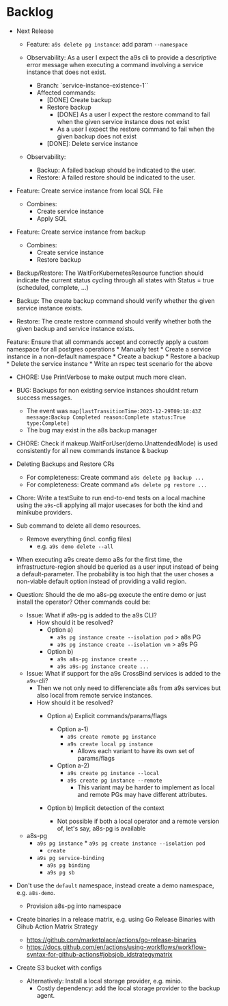 # Backlog


* Next Release
  * Feature: `a9s delete pg instance`: add param `--namespace`

  * Observability: As a user I expect the a9s cli to provide a descriptive error message when executing a command involving a service instance that does not exist.
    * Branch: `service-instance-existence-1``
    * Affected commands:
        * [DONE] Create backup
        * Restore backup
            * [DONE] As a user I expect the restore command to fail when the given service instance does not exist
            * As a user I expect the restore command to fail when the given backup does not exist
        * [DONE]: Delete service instance    

  * Observability:
    * Backup: A failed backup should be indicated to the user.
    * Restore: A failed restore should be indicated to the user.

* Feature: Create service instance from local SQL File
    * Combines:
        * Create service instance
        * Apply SQL

* Feature: Create service instance from backup
    * Combines:
        * Create service instance
        * Restore backup

* Backup/Restore: The WaitForKubernetesResource function should indicate the current status cycling through all states with Status = true (scheduled, complete, ...)
* Backup: The create backup command should verify whether the given service instance exists.
* Restore: The create restore command should verify whether both the given backup and service instance exists.

Feature: Ensure that all commands accept and correctly apply a custom namespace for all postgres operations
    * Manually test
        * Create a service instance in a non-default namespace
        * Create a backup
        * Restore a backup
        * Delete the service instance
    * Write an rspec test scenario for the above

* CHORE: Use PrintVerbose to make output much more clean.

* BUG: Backups for non existing service instances shouldnt return success messages.
    * The event was `map[lastTransitionTime:2023-12-29T09:18:43Z message:Backup Completed reason:Complete status:True type:Complete]`
    * The bug may exist in the a8s backup manager

* CHORE: Check if makeup.WaitForUser(demo.UnattendedMode) is used consistently for all new commands instance & backup

* Deleting Backups and Restore CRs
    * For completeness: Create command `a9s delete pg backup ...`
    * For completeness: Create command `a9s delete pg restore ...`

* Chore: Write a testSuite to run end-to-end tests on a local machine using the `a9s`-cli applying all major usecases for both the kind and minikube providers.

* Sub command to delete all demo resources.
    * Remove everything (incl. config files)
        * e.g. `a9s demo delete --all`

* When executing a9s create demo a8s for the first time, the infrastructure-region should be queried as a user input instead of being a default-parameter. The probability is too high that the user choses a non-viable default option instead of providing a valid region.


* Question: Should the de   mo a8s-pg execute the entire demo or just install the operator? Other commands could be: 
    * Issue: What if a9s-pg is added to the a9s CLI?
        * How should it be resolved?
            * Option a)
                * `a9s pg instance create --isolation pod` > a8s PG
                * `a9s pg instance create --isolation vm` > a9s PG
            * Option b)
                * `a9s a8s-pg instance create ...`
                * `a9s a9s-pg instance create ...`
    * Issue: What if support for the a9s CrossBind services is added to the `a9s`-cli?
        * Then we not only need to differenciate a8s from a9s services but also local from remote service instances.
        * How should it be resolved?
            * Option a) Explicit commands/params/flags
                * Option a-1)
                    * `a9s create remote pg instance`
                    * `a9s create local pg instance`
                        * Allows each variant to have its own set of params/flags
                * Option a-2)
                    * `a9s create pg instance --local`
                    * `a9s create pg instance --remote`
                        * This variant may be harder to implement as local and remote PGs may have different attributes.

            * Option b) Implicit detection of the context
                * Not possible if both a local operator and a remote version of, let's say, a8s-pg is available
    * a8s-pg  
        * `a9s pg instance`
                * `a9s pg create instance --isolation pod`
            * `create`
        * `a9s pg service-binding`
            * `a9s pg binding` 
            * `a9s pg sb`

* Don't use the `default` namespace, instead create a demo namespace, e.g. `a8s-demo`.
    * Provision a8s-pg into namespace

* Create binaries in a release matrix, e.g. using Go Release Binaries with Gihub Action Matrix Strategy
    * https://github.com/marketplace/actions/go-release-binaries
    * https://docs.github.com/en/actions/using-workflows/workflow-syntax-for-github-actions#jobsjob_idstrategymatrix

* Create S3 bucket with configs
    * Alternatively: Install a local storage provider, e.g. minio.
        * Costly dependency: add the local storage provider to the backup agent.
